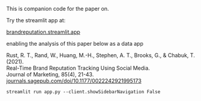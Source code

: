 This is companion code for the paper on.




Try the streamlit app at:

[brandreputation.streamlit.app](https://brandreputation.streamlit.app/)

enabling the analysis of this paper below as a data app

Rust, R. T., Rand, W., Huang, M.-H., Stephen, A. T., Brooks, G., & Chabuk, T. (2021).  <br>
Real-Time Brand Reputation Tracking Using Social Media.  
Journal of Marketing, 85(4), 21-43.  
[journals.sagepub.com/doi/10.1177/0022242921995173](https://journals.sagepub.com/doi/10.1177/0022242921995173)


```
streamlit run app.py --client.showSidebarNavigation False
```
